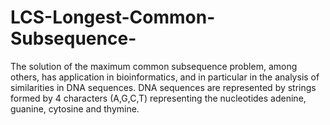 # LCS-Longest-Common-Subsequence-
The solution of the maximum common subsequence problem, among others, has application in bioinformatics, and in particular in the analysis of similarities in DNA sequences. DNA sequences are represented by strings formed by 4 characters (A,G,C,T) representing the nucleotides adenine, guanine, cytosine and thymine.
